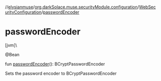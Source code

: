 //[elysianmuse](../../../index.md)/[org.darkSolace.muse.securityModule.configuration](../index.md)/[WebSecurityConfiguration](index.md)/[passwordEncoder](password-encoder.md)

# passwordEncoder

[jvm]\

@Bean

fun [passwordEncoder](password-encoder.md)(): BCryptPasswordEncoder

Sets the password encoder to BCryptPasswordEncoder

